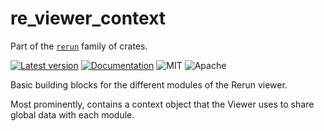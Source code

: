 # re_viewer_context

Part of the [`rerun`](https://github.com/rerun-io/rerun) family of crates.

[![Latest version](https://img.shields.io/crates/v/re_viewer_context.svg)](https://crates.io/crates/re_viewer_context)
[![Documentation](https://docs.rs/re_viewer_context/badge.svg)](https://docs.rs/re_viewer_context)
![MIT](https://img.shields.io/badge/license-MIT-blue.svg)
![Apache](https://img.shields.io/badge/license-Apache-blue.svg)

Basic building blocks for the different modules of the Rerun viewer.

Most prominently, contains a context object that the Viewer uses to share global data with each module.
